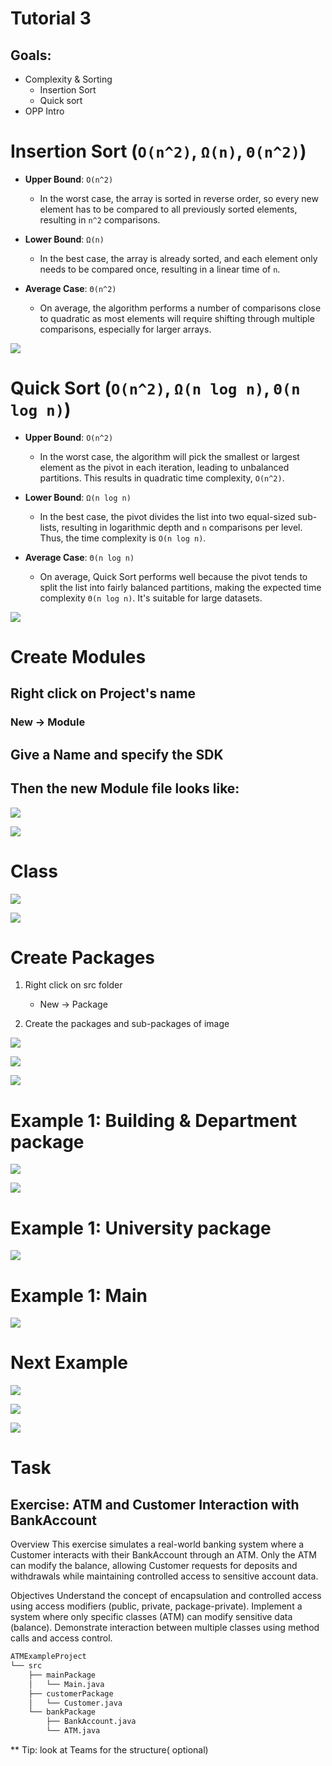 # Tutorial 3 
## Goals: 
- Complexity & Sorting 
  - Insertion Sort 
  - Quick sort 
- OPP Intro


# Insertion Sort (`O(n^2)`, `Ω(n)`, `Θ(n^2)`)

- **Upper Bound**: `O(n^2)`
    - In the worst case, the array is sorted in reverse order, so every new element has to be compared to all previously sorted elements, resulting in `n^2` comparisons.

- **Lower Bound**: `Ω(n)`
    - In the best case, the array is already sorted, and each element only needs to be compared once, resulting in a linear time of `n`.

- **Average Case**: `Θ(n^2)`
    - On average, the algorithm performs a number of comparisons close to quadratic as most elements will require shifting through multiple comparisons, especially for larger arrays.

![](./images/InsertionSort.png)


# Quick Sort (`O(n^2)`, `Ω(n log n)`, `Θ(n log n)`)

- **Upper Bound**: `O(n^2)`
    - In the worst case, the algorithm will pick the smallest or largest element as the pivot in each iteration, leading to unbalanced partitions. This results in quadratic time complexity, `O(n^2)`.

- **Lower Bound**: `Ω(n log n)`
    - In the best case, the pivot divides the list into two equal-sized sub-lists, resulting in logarithmic depth and `n` comparisons per level. Thus, the time complexity is `O(n log n)`.

- **Average Case**: `Θ(n log n)`
    - On average, Quick Sort performs well because the pivot tends to split the list into fairly balanced partitions, making the expected time complexity `Θ(n log n)`. It's suitable for large datasets.

![](./images/quicksort.png)

# Create Modules 

## Right click on Project's name
### New -> Module 


## Give a Name and specify the SDK 


## Then the new Module file looks like: 

![](images/module.png)


![](code/module_2.png)

# Class 

![](code/themainmain.png)

![](images/modul.png)

# Create Packages 

1. Right click on src folder 
   - New -> Package



2. Create the packages and sub-packages of image

![](images/pack.png)

![](images/fixed_pack.png)

![](code/packpack.png)

# Example 1: Building & Department package

![](code/building.png)

![](code/department.png)

# Example 1: University  package

![](code/university.png)

# Example 1: Main

![](code/main.png)

# Next Example 

![](code/img.png)

![](code/inpack.png)

![](code/inpackk.png)

# Task 

## Exercise: ATM and Customer Interaction with BankAccount
Overview
This exercise simulates a real-world banking system where a Customer interacts with their BankAccount through an ATM. 
Only the ATM can modify the balance, allowing Customer requests for deposits and withdrawals while maintaining controlled access to sensitive account data.

Objectives
Understand the concept of encapsulation and controlled access using access modifiers (public, private, package-private).
Implement a system where only specific classes (ATM) can modify sensitive data (balance).
Demonstrate interaction between multiple classes using method calls and access control.

```bash 
ATMExampleProject
└── src
    ├── mainPackage
    │   └── Main.java
    ├── customerPackage
    │   └── Customer.java
    └── bankPackage
        ├── BankAccount.java
        └── ATM.java
```
** Tip: look at Teams for the structure( optional)